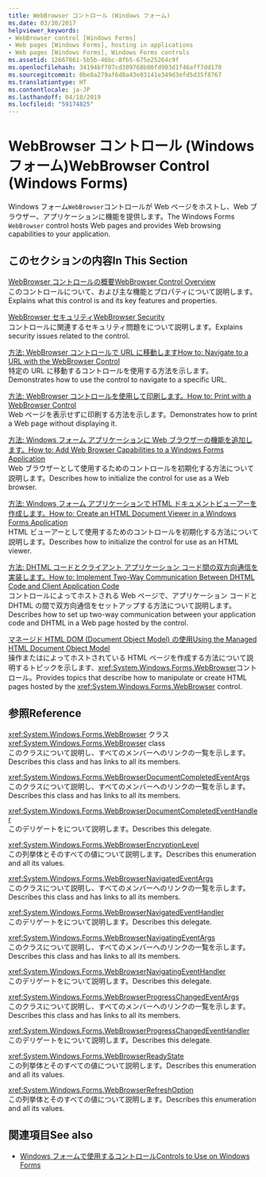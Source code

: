 ```yaml
---
title: WebBrowser コントロール (Windows フォーム)
ms.date: 03/30/2017
helpviewer_keywords:
- WebBrowser control [Windows Forms]
- Web pages [Windows Forms], hosting in applications
- Web pages [Windows Forms], Windows Forms controls
ms.assetid: 12667861-5b5b-46bc-8fb5-675e25264c9f
ms.openlocfilehash: 34194bf707cd309768b00fd903d1f46aff7dd170
ms.sourcegitcommit: 0be8a279af6d8a43e03141e349d3efd5d35f8767
ms.translationtype: HT
ms.contentlocale: ja-JP
ms.lasthandoff: 04/18/2019
ms.locfileid: "59174825"
---
```

# <a name="webbrowser-control-windows-forms"></a><span data-ttu-id="dc4cf-102">WebBrowser コントロール (Windows フォーム)</span><span class="sxs-lookup"><span data-stu-id="dc4cf-102">WebBrowser Control (Windows Forms)</span></span>
<span data-ttu-id="dc4cf-103">Windows フォーム`WebBrowser`コントロールが Web ページをホストし、Web ブラウザー、アプリケーションに機能を提供します。</span><span class="sxs-lookup"><span data-stu-id="dc4cf-103">The Windows Forms `WebBrowser` control hosts Web pages and provides Web browsing capabilities to your application.</span></span>  
  
## <a name="in-this-section"></a><span data-ttu-id="dc4cf-104">このセクションの内容</span><span class="sxs-lookup"><span data-stu-id="dc4cf-104">In This Section</span></span>  
 [<span data-ttu-id="dc4cf-105">WebBrowser コントロールの概要</span><span class="sxs-lookup"><span data-stu-id="dc4cf-105">WebBrowser Control Overview</span></span>](webbrowser-control-overview.md)  
 <span data-ttu-id="dc4cf-106">このコントロールについて、および主な機能とプロパティについて説明します。</span><span class="sxs-lookup"><span data-stu-id="dc4cf-106">Explains what this control is and its key features and properties.</span></span>  
  
 [<span data-ttu-id="dc4cf-107">WebBrowser セキュリティ</span><span class="sxs-lookup"><span data-stu-id="dc4cf-107">WebBrowser Security</span></span>](webbrowser-security.md)  
 <span data-ttu-id="dc4cf-108">コントロールに関連するセキュリティ問題をについて説明します。</span><span class="sxs-lookup"><span data-stu-id="dc4cf-108">Explains security issues related to the control.</span></span>  
  
 [<span data-ttu-id="dc4cf-109">方法: WebBrowser コントロールで URL に移動します</span><span class="sxs-lookup"><span data-stu-id="dc4cf-109">How to: Navigate to a URL with the WebBrowser Control</span></span>](how-to-navigate-to-a-url-with-the-webbrowser-control.md)  
 <span data-ttu-id="dc4cf-110">特定の URL に移動するコントロールを使用する方法を示します。</span><span class="sxs-lookup"><span data-stu-id="dc4cf-110">Demonstrates how to use the control to navigate to a specific URL.</span></span>  
  
 [<span data-ttu-id="dc4cf-111">方法: WebBrowser コントロールを使用して印刷します。</span><span class="sxs-lookup"><span data-stu-id="dc4cf-111">How to: Print with a WebBrowser Control</span></span>](how-to-print-with-a-webbrowser-control.md)  
 <span data-ttu-id="dc4cf-112">Web ページを表示せずに印刷する方法を示します。</span><span class="sxs-lookup"><span data-stu-id="dc4cf-112">Demonstrates how to print a Web page without displaying it.</span></span>  
  
 [<span data-ttu-id="dc4cf-113">方法: Windows フォーム アプリケーションに Web ブラウザーの機能を追加します。</span><span class="sxs-lookup"><span data-stu-id="dc4cf-113">How to: Add Web Browser Capabilities to a Windows Forms Application</span></span>](how-to-add-web-browser-capabilities-to-a-windows-forms-application.md)  
 <span data-ttu-id="dc4cf-114">Web ブラウザーとして使用するためのコントロールを初期化する方法について説明します。</span><span class="sxs-lookup"><span data-stu-id="dc4cf-114">Describes how to initialize the control for use as a Web browser.</span></span>  
  
 [<span data-ttu-id="dc4cf-115">方法: Windows フォーム アプリケーションで HTML ドキュメントビューアーを作成します。</span><span class="sxs-lookup"><span data-stu-id="dc4cf-115">How to: Create an HTML Document Viewer in a Windows Forms Application</span></span>](how-to-create-an-html-document-viewer-in-a-windows-forms-application.md)  
 <span data-ttu-id="dc4cf-116">HTML ビューアーとして使用するためのコントロールを初期化する方法について説明します。</span><span class="sxs-lookup"><span data-stu-id="dc4cf-116">Describes how to initialize the control for use as an HTML viewer.</span></span>  
  
 [<span data-ttu-id="dc4cf-117">方法: DHTML コードとクライアント アプリケーション コード間の双方向通信を実装します。</span><span class="sxs-lookup"><span data-stu-id="dc4cf-117">How to: Implement Two-Way Communication Between DHTML Code and Client Application Code</span></span>](implement-two-way-com-between-dhtml-and-client.md)  
 <span data-ttu-id="dc4cf-118">コントロールによってホストされる Web ページで、アプリケーション コードと DHTML の間で双方向通信をセットアップする方法について説明します。</span><span class="sxs-lookup"><span data-stu-id="dc4cf-118">Describes how to set up two-way communication between your application code and DHTML in a Web page hosted by the control.</span></span>  
  
 [<span data-ttu-id="dc4cf-119">マネージド HTML DOM (Document Object Model) の使用</span><span class="sxs-lookup"><span data-stu-id="dc4cf-119">Using the Managed HTML Document Object Model</span></span>](using-the-managed-html-document-object-model.md)  
 <span data-ttu-id="dc4cf-120">操作またはによってホストされている HTML ページを作成する方法について説明するトピックを示します、<xref:System.Windows.Forms.WebBrowser>コントロール。</span><span class="sxs-lookup"><span data-stu-id="dc4cf-120">Provides topics that describe how to manipulate or create HTML pages hosted by the <xref:System.Windows.Forms.WebBrowser> control.</span></span>  
  
## <a name="reference"></a><span data-ttu-id="dc4cf-121">参照</span><span class="sxs-lookup"><span data-stu-id="dc4cf-121">Reference</span></span>  
 <span data-ttu-id="dc4cf-122"><xref:System.Windows.Forms.WebBrowser> クラス</span><span class="sxs-lookup"><span data-stu-id="dc4cf-122"><xref:System.Windows.Forms.WebBrowser> class</span></span>  
 <span data-ttu-id="dc4cf-123">このクラスについて説明し、すべてのメンバーへのリンクの一覧を示します。</span><span class="sxs-lookup"><span data-stu-id="dc4cf-123">Describes this class and has links to all its members.</span></span>  
  
 <xref:System.Windows.Forms.WebBrowserDocumentCompletedEventArgs>  
 <span data-ttu-id="dc4cf-124">このクラスについて説明し、すべてのメンバーへのリンクの一覧を示します。</span><span class="sxs-lookup"><span data-stu-id="dc4cf-124">Describes this class and has links to all its members.</span></span>  
  
 <xref:System.Windows.Forms.WebBrowserDocumentCompletedEventHandler>  
 <span data-ttu-id="dc4cf-125">このデリゲートをについて説明します。</span><span class="sxs-lookup"><span data-stu-id="dc4cf-125">Describes this delegate.</span></span>  
  
 <xref:System.Windows.Forms.WebBrowserEncryptionLevel>  
 <span data-ttu-id="dc4cf-126">この列挙体とそのすべての値について説明します。</span><span class="sxs-lookup"><span data-stu-id="dc4cf-126">Describes this enumeration and all its values.</span></span>  
  
 <xref:System.Windows.Forms.WebBrowserNavigatedEventArgs>  
 <span data-ttu-id="dc4cf-127">このクラスについて説明し、すべてのメンバーへのリンクの一覧を示します。</span><span class="sxs-lookup"><span data-stu-id="dc4cf-127">Describes this class and has links to all its members.</span></span>  
  
 <xref:System.Windows.Forms.WebBrowserNavigatedEventHandler>  
 <span data-ttu-id="dc4cf-128">このデリゲートをについて説明します。</span><span class="sxs-lookup"><span data-stu-id="dc4cf-128">Describes this delegate.</span></span>  
  
 <xref:System.Windows.Forms.WebBrowserNavigatingEventArgs>  
 <span data-ttu-id="dc4cf-129">このクラスについて説明し、すべてのメンバーへのリンクの一覧を示します。</span><span class="sxs-lookup"><span data-stu-id="dc4cf-129">Describes this class and has links to all its members.</span></span>  
  
 <xref:System.Windows.Forms.WebBrowserNavigatingEventHandler>  
 <span data-ttu-id="dc4cf-130">このデリゲートをについて説明します。</span><span class="sxs-lookup"><span data-stu-id="dc4cf-130">Describes this delegate.</span></span>  
  
 <xref:System.Windows.Forms.WebBrowserProgressChangedEventArgs>  
 <span data-ttu-id="dc4cf-131">このクラスについて説明し、すべてのメンバーへのリンクの一覧を示します。</span><span class="sxs-lookup"><span data-stu-id="dc4cf-131">Describes this class and has links to all its members.</span></span>  
  
 <xref:System.Windows.Forms.WebBrowserProgressChangedEventHandler>  
 <span data-ttu-id="dc4cf-132">このデリゲートをについて説明します。</span><span class="sxs-lookup"><span data-stu-id="dc4cf-132">Describes this delegate.</span></span>  
  
 <xref:System.Windows.Forms.WebBrowserReadyState>  
 <span data-ttu-id="dc4cf-133">この列挙体とそのすべての値について説明します。</span><span class="sxs-lookup"><span data-stu-id="dc4cf-133">Describes this enumeration and all its values.</span></span>  
  
 <xref:System.Windows.Forms.WebBrowserRefreshOption>  
 <span data-ttu-id="dc4cf-134">この列挙体とそのすべての値について説明します。</span><span class="sxs-lookup"><span data-stu-id="dc4cf-134">Describes this enumeration and all its values.</span></span>  
  
## <a name="see-also"></a><span data-ttu-id="dc4cf-135">関連項目</span><span class="sxs-lookup"><span data-stu-id="dc4cf-135">See also</span></span>

- [<span data-ttu-id="dc4cf-136">Windows フォームで使用するコントロール</span><span class="sxs-lookup"><span data-stu-id="dc4cf-136">Controls to Use on Windows Forms</span></span>](controls-to-use-on-windows-forms.md)
